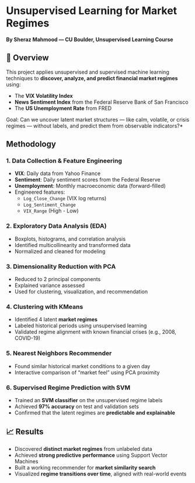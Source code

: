 # Unsupervised Learning for Market Regimes  
**By Sheraz Mahmood — CU Boulder, Unsupervised Learning Course**

## 📌 Overview

This project applies unsupervised and supervised machine learning techniques to **discover, analyze, and predict financial market regimes** using:

- The **VIX Volatility Index**
- **News Sentiment Index** from the Federal Reserve Bank of San Francisco
- The **US Unemployment Rate** from FRED

Goal: Can we uncover latent market structures — like calm, volatile, or crisis regimes — without labels, and predict them from observable indicators?*

## Methodology

### 1. **Data Collection & Feature Engineering**
- **VIX**: Daily data from Yahoo Finance
- **Sentiment**: Daily sentiment scores from the Federal Reserve
- **Unemployment**: Monthly macroeconomic data (forward-filled)
- Engineered features:
  - `Log_Close_Change` (VIX log returns)
  - `Log_Sentiment_Change`
  - `VIX_Range` (High - Low)

### 2. **Exploratory Data Analysis (EDA)**
- Boxplots, histograms, and correlation analysis
- Identified multicollinearity and transformed data
- Normalized and cleaned for modeling

### 3. **Dimensionality Reduction with PCA**
- Reduced to 2 principal components
- Explained variance assessed
- Used for clustering, visualization, and recommendation

### 4. **Clustering with KMeans**
- Identified 4 latent **market regimes**
- Labeled historical periods using unsupervised learning
- Validated regime alignment with known financial crises (e.g., 2008, COVID-19)

### 5. **Nearest Neighbors Recommender**
- Found similar historical market conditions to a given day
- Interactive comparison of “market feel” using PCA proximity

### 6. **Supervised Regime Prediction with SVM**
- Trained an **SVM classifier** on the unsupervised regime labels
- Achieved **97% accuracy** on test and validation sets
- Confirmed that the latent regimes are **predictable and explainable**

## 📈 Results

- Discovered **distinct market regimes** from unlabeled data
- Achieved **strong predictive performance** using Support Vector Machines
- Built a working recommender for **market similarity search**
- Visualized **regime transitions over time**, aligned with real-world events
